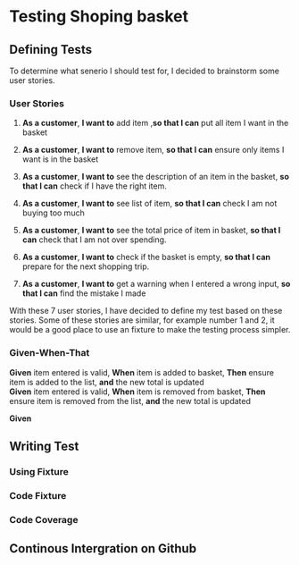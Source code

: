 # Testing Shoping basket

## Defining Tests
To determine what senerio I should test for, I decided to brainstorm some user stories.   
### User Stories   
1. **As a customer**, **I want to** add item ,**so that I can** put all item I want in the basket   

2. **As a customer**, **I want to** remove item, **so that I can** ensure only items I want is in the basket  

3. **As a customer**, **I want to** see the description of an item in the basket, **so that I can** check if I have the right item.   

4. **As a customer**, **I want to** see list of item, **so that I can** check I am not buying too much

5. **As a customer**, **I want to** see the total price of item in basket, **so that I can** check that I am not over spending.

6. **As a customer**, **I want to** check if the basket is empty, **so that I can** prepare for the next shopping trip.   

7. **As a customer**, **I want to** get a warning when I entered a wrong input, **so that I can** find the mistake I made   

With these 7 user stories, I have decided to define my test based on these stories.
Some of these stories are similar, for example number 1 and 2, it would be a good place to use an fixture to make the testing process simpler. 

### Given-When-That
**Given** item entered is valid, **When** item is added to basket, **Then** ensure item is added to the list, **and** the new total is updated   
**Given** item entered is valid, **When** item is removed from basket, **Then** ensure item is removed from the list, **and** the new total is updated   

**Given** 

## Writing Test

### Using Fixture

### Code Fixture

### Code Coverage



## Continous Intergration on Github

